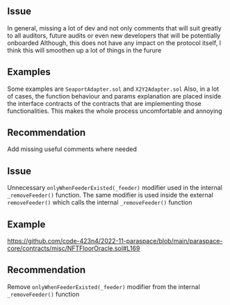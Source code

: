 ## Issue
In general, missing a lot of dev and not only comments that will suit greatly to all auditors, future audits or even new developers that will be potentially onboarded
Although, this does not have any impact on the protocol itself, I think this will smoothen up a lot of things in the furure
## Examples
Some examples are `SeaportAdapter.sol` and `X2Y2Adapter.sol`
Also, in a lot of cases, the function behaviour and params explanation are placed inside the interface contracts of the contracts that are implementing those functionalities. This makes the whole process uncomfortable and annoying
## Recommendation
Add missing useful comments where needed

## Issue
Unnecessary `onlyWhenFeederExisted(_feeder)` modifier used in the internal `_removeFeeder()` function. The same modifier is used inside the external `removeFeeder()` which calls the internal `_removeFeeder()` function
## Example
https://github.com/code-423n4/2022-11-paraspace/blob/main/paraspace-core/contracts/misc/NFTFloorOracle.sol#L169
## Recommendation
Remove `onlyWhenFeederExisted(_feeder)` modifier from the internal `_removeFeeder()` function